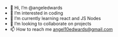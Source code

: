 - 👋 Hi, I’m @angeledwards
- 👀 I’m interested in coding
- 🌱 I’m currently learning react and JS Nodes
- 💞️ I’m looking to collaborate on projects
- 📫 How to reach me angel10edwards@gmail.com

<!---
angeledwards/angeledwards is a ✨ special ✨ repository because its `README.md` (this file) appears on your GitHub profile.
You can click the Preview link to take a look at your changes.
--->
